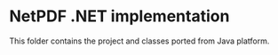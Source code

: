 # NetPDF .NET implementation

This folder contains the project and classes ported from Java platform.